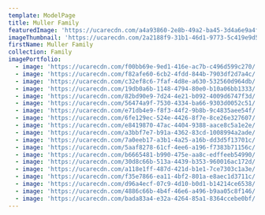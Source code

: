 ```yaml
---
template: ModelPage
title: Muller Family
featuredImage: 'https://ucarecdn.com/a4a93860-2e8b-49a2-ba45-3d4a6e9a4f58/'
imageThumbnail: 'https://ucarecdn.com/2a2188f9-31b1-46d1-9773-5c419e9d5cd4/'
firstName: Muller Family
collection: Family
imagePortfolio:
  - image: 'https://ucarecdn.com/f00bb69e-9ed1-416e-ac7b-c496d599c270/'
  - image: 'https://ucarecdn.com/f82afe60-6cb2-4fdd-844b-7903df2d7a4c/'
  - image: 'https://ucarecdn.com/c32ef8c6-7faf-4d8e-a630-532560d964db/'
  - image: 'https://ucarecdn.com/19db0a6b-1148-4794-80e0-b10a06bb1333/'
  - image: 'https://ucarecdn.com/82bd90e9-7d24-4e21-b092-4009d6747f3d/'
  - image: 'https://ucarecdn.com/56474a9f-7530-4334-ba66-9303d0052c51/'
  - image: 'https://ucarecdn.com/e71db4e9-f8f3-44f2-9b8b-9c4835aee54f/'
  - image: 'https://ucarecdn.com/6fe129ec-524e-4426-8f7e-8ce26e327607/'
  - image: 'https://ucarecdn.com/e8419870-47ac-4404-9388-aace8c5a1e2e/'
  - image: 'https://ucarecdn.com/a3bbf7e7-b91a-4362-83cd-1008994a2ade/'
  - image: 'https://ucarecdn.com/7a0eeb17-a3b1-4a25-a16b-dd3d5f13701c/'
  - image: 'https://ucarecdn.com/5aaf8278-61cf-4ee6-a196-f7383b71156c/'
  - image: 'https://ucarecdn.com/b6665481-b990-475e-aa8c-edffeeb54990/'
  - image: 'https://ucarecdn.com/30d8c66b-513a-4439-b353-960016ac172d/'
  - image: 'https://ucarecdn.com/a118e1ff-487d-421d-b1e1-7ce7303c1a3e/'
  - image: 'https://ucarecdn.com/f35e7866-ea11-4bf2-801a-e8aec1d3711c/'
  - image: 'https://ucarecdn.com/d96a4ecf-07c9-4d10-b0d1-b14214ce6538/'
  - image: 'https://ucarecdn.com/4886c66b-4b4f-46e6-a496-b9aa05c8f146/'
  - image: 'https://ucarecdn.com/bada83a4-e32a-4264-85a1-8364ccebe0bf/'
---
```


